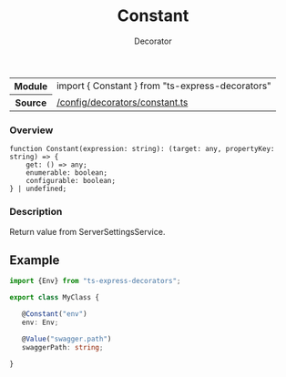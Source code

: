 
<header class="symbol-info-header"><h1 id="constant">Constant</h1><label class="symbol-info-type-label decorator">Decorator</label></header>
<!-- summary -->
<section class="symbol-info"><table class="is-full-width"><tbody><tr><th>Module</th><td><div class="lang-typescript"><span class="token keyword">import</span> { Constant }&nbsp;<span class="token keyword">from</span>&nbsp;<span class="token string">"ts-express-decorators"</span></div></td></tr><tr><th>Source</th><td><a href="https://github.com/Romakita/ts-express-decorators/blob/v3.9.1/src//config/decorators/constant.ts#L0-L0">/config/decorators/constant.ts</a></td></tr></tbody></table></section>
<!-- overview -->


### Overview


<pre><code class="typescript-lang ">function <span class="token function">Constant</span><span class="token punctuation">(</span>expression<span class="token punctuation">:</span> <span class="token keyword">string</span><span class="token punctuation">)</span><span class="token punctuation">:</span> <span class="token punctuation">(</span>target<span class="token punctuation">:</span> <span class="token keyword">any</span><span class="token punctuation">,</span> propertyKey<span class="token punctuation">:</span> <span class="token keyword">string</span><span class="token punctuation">)</span> => <span class="token punctuation">{</span>
    get<span class="token punctuation">:</span> <span class="token punctuation">(</span><span class="token punctuation">)</span> => <span class="token keyword">any</span><span class="token punctuation">;</span>
    enumerable<span class="token punctuation">:</span> <span class="token keyword">boolean</span><span class="token punctuation">;</span>
    configurable<span class="token punctuation">:</span> <span class="token keyword">boolean</span><span class="token punctuation">;</span>
<span class="token punctuation">}</span> | undefined<span class="token punctuation">;</span>
</code></pre>


<!-- Parameters -->

<!-- Description -->


### Description

Return value from ServerSettingsService.

## Example

```typescript
import {Env} from "ts-express-decorators";

export class MyClass {

   @Constant("env")
   env: Env;

   @Value("swagger.path")
   swaggerPath: string;

}
```

<!-- Members -->

